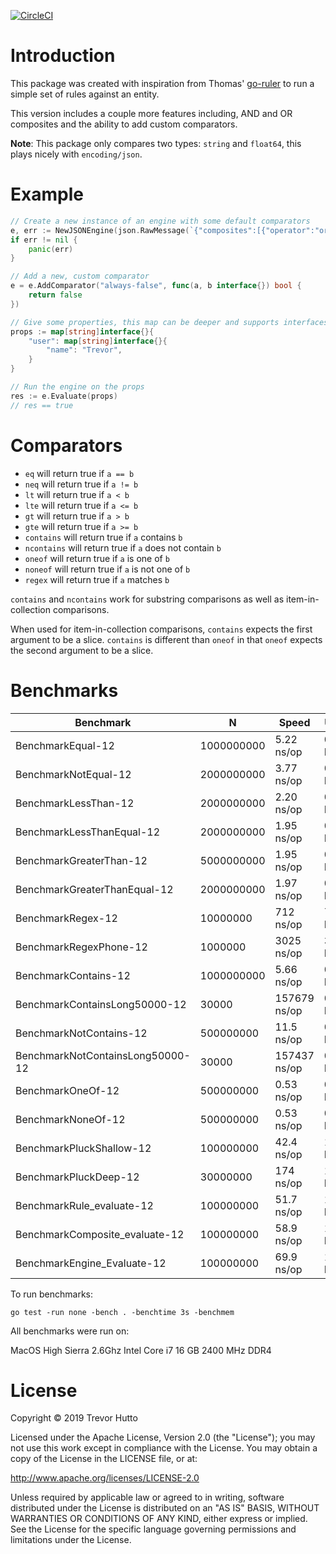 [![CircleCI](https://circleci.com/gh/huttotw/grules/tree/master.svg?style=svg)](https://circleci.com/gh/huttotw/grules/tree/master)

# Introduction

This package was created with inspiration from Thomas' [go-ruler](https://github.com/hopkinsth/go-ruler) to run a simple set of rules against an entity.

This version includes a couple more features including, AND and OR composites and the ability to add custom comparators.

**Note**: This package only compares two types: `string` and `float64`, this plays nicely with `encoding/json`.

# Example

```go
// Create a new instance of an engine with some default comparators
e, err := NewJSONEngine(json.RawMessage(`{"composites":[{"operator":"or","rules":[{"comparator":"always-false","path":"user.name","value":"Trevor"},{"comparator":"eq","path":"user.name","value":"Trevor"}]}]}`))
if err != nil {
    panic(err)
}

// Add a new, custom comparator
e = e.AddComparator("always-false", func(a, b interface{}) bool {
    return false
})

// Give some properties, this map can be deeper and supports interfaces
props := map[string]interface{}{
    "user": map[string]interface{}{
        "name": "Trevor",
    }
}

// Run the engine on the props
res := e.Evaluate(props)
// res == true
```

# Comparators

- `eq` will return true if `a == b`
- `neq` will return true if `a != b`
- `lt` will return true if `a < b`
- `lte` will return true if `a <= b`
- `gt` will return true if `a > b`
- `gte` will return true if `a >= b`
- `contains` will return true if `a` contains `b`
- `ncontains` will return true if `a` does not contain `b`
- `oneof` will return true if `a` is one of `b`
- `noneof` will return true if `a` is not one of `b`
- `regex` will return true if `a` matches `b`

`contains` and `ncontains` work for substring comparisons as well as item-in-collection comparisons.

When used for item-in-collection comparisons, `contains` expects the first argument to be a slice. `contains` is different than `oneof` in that `oneof` expects the second argument to be a slice.

# Benchmarks

| Benchmark                        | N          | Speed        | Used      | Allocs       |
|----------------------------------|------------|--------------|-----------|--------------|
| BenchmarkEqual-12                | 1000000000 | 5.22 ns/op   | 0 B/op    | 0 allocs/op  |
| BenchmarkNotEqual-12             | 2000000000 | 3.77 ns/op   | 0 B/op    | 0 allocs/op  |
| BenchmarkLessThan-12             | 2000000000 | 2.20 ns/op   | 0 B/op    | 0 allocs/op  |
| BenchmarkLessThanEqual-12        | 2000000000 | 1.95 ns/op   | 0 B/op    | 0 allocs/op  |
| BenchmarkGreaterThan-12          | 5000000000 | 1.95 ns/op   | 0 B/op    | 0 allocs/op  |
| BenchmarkGreaterThanEqual-12     | 2000000000 | 1.97 ns/op   | 0 B/op    | 0 allocs/op  |
| BenchmarkRegex-12                | 10000000   | 712 ns/op    | 740 B/op  | 11 allocs/op |
| BenchmarkRegexPhone-12           | 1000000    | 3025 ns/op   | 3192 B/op | 30 allocs/op |
| BenchmarkContains-12             | 1000000000 | 5.66 ns/op   | 0 B/op    | 0 allocs/op  |
| BenchmarkContainsLong50000-12    | 30000      | 157679 ns/op | 0 B/op    | 0 allocs/op  |
| BenchmarkNotContains-12          | 500000000  | 11.5 ns/op   | 0 B/op    | 0 allocs/op  |
| BenchmarkNotContainsLong50000-12 | 30000      | 157437 ns/op | 0 B/op    | 0 allocs/op  |
| BenchmarkOneOf-12                | 500000000  | 0.53 ns/op   | 0 B/op    | 0 allocs/op  |
| BenchmarkNoneOf-12               | 500000000  | 0.53 ns/op   | 0 B/op    | 0 allocs/op  |
| BenchmarkPluckShallow-12         | 100000000  | 42.4 ns/op   | 16 B/op   | 1 allocs/op  |
| BenchmarkPluckDeep-12            | 30000000   | 174 ns/op    | 112 B/op  | 1 allocs/op  |
| BenchmarkRule_evaluate-12        | 100000000  | 51.7 ns/op   | 16 B/op   | 1 allocs/op  |
| BenchmarkComposite_evaluate-12   | 100000000  | 58.9 ns/op   | 16 B/op   | 1 allocs/op  |
| BenchmarkEngine_Evaluate-12      | 100000000  | 69.9 ns/op   | 16 B/op   | 1 allocs/op  |

To run benchmarks:

```
go test -run none -bench . -benchtime 3s -benchmem
```

All benchmarks were run on:

MacOS High Sierra 2.6Ghz Intel Core i7 16 GB 2400 MHz DDR4

# License

Copyright &copy; 2019 Trevor Hutto

Licensed under the Apache License, Version 2.0 (the "License"); you may not use this work except in compliance with the License. You may obtain a copy of the License in the LICENSE file, or at:

http://www.apache.org/licenses/LICENSE-2.0

Unless required by applicable law or agreed to in writing, software distributed under the License is distributed on an "AS IS" BASIS, WITHOUT WARRANTIES OR CONDITIONS OF ANY KIND, either express or implied. See the License for the specific language governing permissions and limitations under the License.
